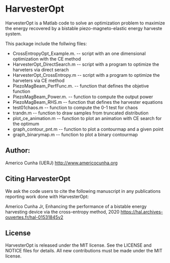 # HarvesterOpt

HarvesterOpt is a Matlab code to solve an optimization problem to maximize the energy recovered by a bistable piezo-magneto-elastic energy harveste system.

This package include the follwing files:

* CrossEntropyOpt_Example.m.  -- script with an one dimensional optimization with the CE method
* HarvesterOpt_DirectSearch.m -- script with a program to optimize the harveters via direct serach
* HarvesterOpt_CrossEntropy.m -- script with a program to optimize the harveters via CE method
* PiezoMagBeam_PerfFunc.m.    -- function that defines the objetive function
* PiezoMagBeam_Power.m.       -- function to compute the output power
* PiezoMagBeam_RHS.m          -- function that defines the harvester equations
* test01chaos.m               -- function to compute the 0-1 test for chaos
* trandn.m                    -- function to draw samples from truncated distribution
* plot_ce_animation.m         -- function to plot an animation with CE search for the optimum
* graph_contour_pnt.m         -- function to plot a contourmap and a given point
* graph_binarymap.m           -- function to plot a binary contourmap


## Author:
Americo Cunha (UERJ)
http://www.americocunha.org

## Citing HarvesterOpt
We ask the code users to cite the following manuscript in any publications reporting work done with HarvesterOpt:

Americo Cunha Jr, Enhancing the performance of a bistable energy harvesting device via the cross-entropy method, 2020
https://hal.archives-ouvertes.fr/hal-01531845v2

## License
HarvesterOpt is released under the MIT license. See the LICENSE and NOTICE files for details. All new contributions must be made under the MIT license.
